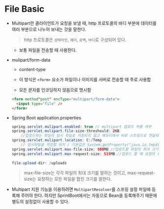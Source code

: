 # File Basic



+ Multipart란 클라이언트가 요청을 보낼 때, http 프로토콜의 바디 부분에 데이터를 여러 부분으로 나누어 보내는 것을 말한다.

  > http 프로토콜은 `상태라인`, `헤더`, `공백`, `바디`로 구성되어 있다.

  + 보통 파일을 전송할 때 사용한다.



+ mulipart/form-data

  + content-type

  + 이 방식은 `<form>` 요소가 파일이나 이미지를 서버로 전송할 때 주로 사용함
  + 모든 문자를 인코딩하지 않음으로 명시함

  ```html
  <form method"post" encType="multipart/form-data">
  	<input type="file" />
  </form>
  ```

  



+ Spring Boot application.properties

  ```java
  spring.servlet.mulipart.enabled: true // multipart 업로드 허용 여부
  spring.servlet.mulipart.file-size-threshould: 2KB
      //업로드하는 파일이 임시 파일로 저장되지 않고 메모리에서 바로 스트림으로 전달되는 크기의 한계
  spring.servlet.mulipart.location: C:/Temp 
      // 임시파일을 저장할 위치 / 기본값은 System.getProperty("java.io.tmpdir");로 확인할 수 있다. / 파일은 손수 지워줘야 하기 때문에 관리 용이를 위해.
  spring.servlet.mulipart.max-file-size: 500MB //업로드할 파일의 최대 크기 / 기본값 1MB
  spring.servlet.mulipart.max-request-size: 515MB //업로드 할 때 요청의 최대 크기 / 기본값 10MB
      
  file.upload-dir: /uploads    
  ```

  > max-file-size는 각각 파일의 최대 크기를 말하는 것이고, max-request-size는 요청하는 모든 파일을 합친 크기를 말한다.



+ Multipart 지원 기능을 이용하려면 `MultipartResolver`를 스프링 설정 파일에 등록해 주어야 한다. 하지만 SprintBoot에서는 자동으로 Bean을 등록해주기 때문에 별도의 설정없이 사용할 수 있다.